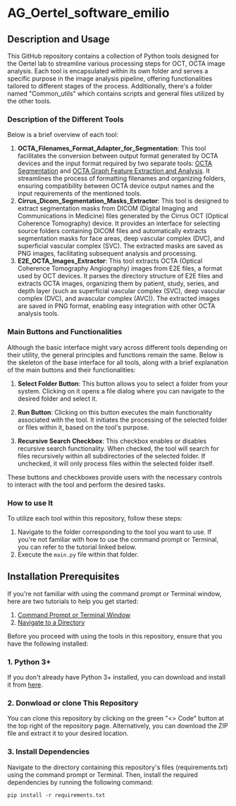 # AG_Oertel_software_emilio

## Description and Usage
This GitHub repository contains a collection of Python tools designed for the Oertel lab to streamline various processing steps for OCT, OCTA image analysis. Each tool is encapsulated within its own folder and serves a specific purpose in the image analysis pipeline, offering functionalities tailored to different stages of the process. Additionally, there's a folder named "Common_utils" which contains scripts and general files utilized by the other tools.

### Description of the Different Tools
Below is a brief overview of each tool:

1. **OCTA_Filenames_Format_Adapter_for_Segmentation**: This tool facilitates the conversion between output format generated by OCTA devices and the input format required by two separate tools: [OCTA Segmentation](https://github.com/aiforvision/OCTA-autosegmentation) and [OCTA Graph Feature Extraction and Analysis](https://github.com/KreitnerL/OCTA-graph-extraction). It streamlines the process of formatting filenames and organizing folders, ensuring compatibility between OCTA device output names and the input requirements of the mentioned tools.
2. **Cirrus_Dicom_Segmentation_Masks_Extractor**: This tool is designed to extract segmentation masks from DICOM (Digital Imaging and Communications in Medicine) files generated by the Cirrus OCT (Optical Coherence Tomography) device. It provides an interface for selecting source folders containing DICOM files and automatically extracts segmentation masks for face areas, deep vascular complex (DVC), and superficial vascular complex (SVC). The extracted masks are saved as PNG images, facilitating subsequent analysis and processing.
3. **E2E_OCTA_Images_Extractor**: This tool extracts OCTA (Optical Coherence Tomography Angiography) images from E2E files, a format used by OCT devices. It parses the directory structure of E2E files and extracts OCTA images, organizing them by patient, study, series, and depth layer (such as superficial vascular complex (SVC), deep vascular complex (DVC), and avascular complex (AVC)). The extracted images are saved in PNG format, enabling easy integration with other OCTA analysis tools.

### Main Buttons and Functionalities
Although the basic interface might vary across different tools depending on their utility, the general principles and functions remain the same. Below is the skeleton of the base interface for all tools, along with a brief explanation of the main buttons and their functionalities:

1. **Select Folder Button**: This button allows you to select a folder from your system. Clicking on it opens a file dialog where you can navigate to the desired folder and select it.

2. **Run Button**: Clicking on this button executes the main functionality associated with the tool. It initiates the processing of the selected folder or files within it, based on the tool's purpose.

3. **Recursive Search Checkbox**: This checkbox enables or disables recursive search functionality. When checked, the tool will search for files recursively within all subdirectories of the selected folder. If unchecked, it will only process files within the selected folder itself.

These buttons and checkboxes provide users with the necessary controls to interact with the tool and perform the desired tasks.

### How to use It
To utilize each tool within this repository, follow these steps:

1. Navigate to the folder corresponding to the tool you want to use. If you're not familiar with how to use the command prompt or Terminal, you can refer to the tutorial linked below.
2. Execute the `main.py` file within that folder.



## Installation Prerequisites
If you're not familiar with using the command prompt or Terminal window, here are two tutorials to help you get started:

1. [Command Prompt or Terminal Window](https://tutorial.djangogirls.org/en/intro_to_command_line/#what-is-the-command-line)
2. [Navigate to a Directory](https://tutorial.djangogirls.org/en/intro_to_command_line/#change-current-directory)
   
Before you proceed with using the tools in this repository, ensure that you have the following installed:

### 1. Python 3+
If you don't already have Python 3+ installed, you can download and install it from [here](https://www.python.org/downloads/).

### 2. Donwload or clone This Repository
You can clone this repository by clicking on the green "<> Code" button at the top right of the repository page. Alternatively, you can download the ZIP file and extract it to your desired location.

### 3. Install Dependencies
Navigate to the directory containing this repository's files (requirements.txt) using the command prompt or Terminal. Then, install the required dependencies by running the following command:
```shell
pip install -r requirements.txt
```
